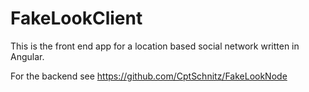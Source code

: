 # FakeLookClient

This is the front end app for a location based social network written in Angular.

For the backend see https://github.com/CptSchnitz/FakeLookNode
